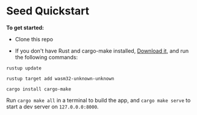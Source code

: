 # Seed Quickstart

**To get started:**
- Clone this repo



- If you don't have Rust and cargo-make installed, [Download it](https://www.rust-lang.org/tools/install), and run the following commands:

`rustup update`

`rustup target add wasm32-unknown-unknown`

`cargo install cargo-make`

Run `cargo make all` in a terminal to build the app, and `cargo make serve` to start a dev server
on `127.0.0.0:8000`.

